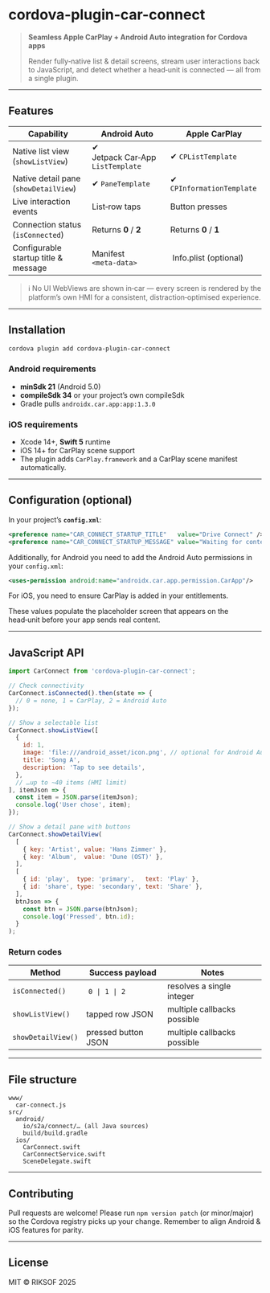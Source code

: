 # cordova-plugin-car-connect

> **Seamless Apple CarPlay + Android Auto integration for Cordova apps**
>
> Render fully‑native list & detail screens, stream user interactions back to JavaScript, and detect whether a head‑unit is connected — all from a single plugin.

---

## Features

| Capability | Android Auto | Apple CarPlay |
|------------|-------------|---------------|
|Native list view (`showListView`) | ✔ Jetpack Car‑App `ListTemplate` | ✔ `CPListTemplate` |
|Native detail pane (`showDetailView`) | ✔ `PaneTemplate` | ✔ `CPInformationTemplate` |
|Live interaction events | List‑row taps | Button presses |
|Connection status (`isConnected`) | Returns **0** / **2** | Returns **0** / **1** |
|Configurable startup title & message | Manifest `<meta‑data>` | Info.plist (optional) |

> ℹ️ No UI WebViews are shown in‑car — every screen is rendered by the platform’s own HMI for a consistent, distraction‑optimised experience.

---

## Installation

```bash
cordova plugin add cordova-plugin-car-connect
```

### Android requirements

* **minSdk 21** (Android 5.0)
* **compileSdk 34** or your project’s own compileSdk
* Gradle pulls `androidx.car.app:app:1.3.0`

### iOS requirements

* Xcode 14+, **Swift 5** runtime
* iOS 14+ for CarPlay scene support
* The plugin adds `CarPlay.framework` and a CarPlay scene manifest automatically.

---

## Configuration (optional)

In your project’s **`config.xml`**:

```xml
<preference name="CAR_CONNECT_STARTUP_TITLE"   value="Drive Connect" />
<preference name="CAR_CONNECT_STARTUP_MESSAGE" value="Waiting for content…" />
```

Additionally, for Android you need to add the Android Auto permissions in your ``config.xml``:

```xml
<uses-permission android:name="androidx.car.app.permission.CarApp"/>
```

For iOS, you need to ensure CarPlay is added in your entitlements.

These values populate the placeholder screen that appears on the head‑unit before your app sends real content.

---

## JavaScript API

```js
import CarConnect from 'cordova-plugin-car-connect';

// Check connectivity
CarConnect.isConnected().then(state => {
  // 0 = none, 1 = CarPlay, 2 = Android Auto
});

// Show a selectable list
CarConnect.showListView([
  {
    id: 1,
    image: 'file:///android_asset/icon.png', // optional for Android Auto
    title: 'Song A',
    description: 'Tap to see details',
  },
  // …up to ~40 items (HMI limit)
], itemJson => {
  const item = JSON.parse(itemJson);
  console.log('User chose', item);
});

// Show a detail pane with buttons
CarConnect.showDetailView(
  [
    { key: 'Artist', value: 'Hans Zimmer' },
    { key: 'Album',  value: 'Dune (OST)' },
  ],
  [
    { id: 'play',  type: 'primary',   text: 'Play' },
    { id: 'share', type: 'secondary', text: 'Share' },
  ],
  btnJson => {
    const btn = JSON.parse(btnJson);
    console.log('Pressed', btn.id);
  }
);
```

### Return codes

| Method | Success payload | Notes |
|--------|----------------|-------|
|`isConnected()`| `0 \| 1 \| 2` | resolves a single integer |
|`showListView()`| tapped row JSON | multiple callbacks possible |
|`showDetailView()`| pressed button JSON | multiple callbacks possible |

---

## File structure

```
www/
  car-connect.js
src/
  android/
    io/s2a/connect/… (all Java sources)
    build/build.gradle
  ios/
    CarConnect.swift
    CarConnectService.swift
    SceneDelegate.swift
```

---

## Contributing

Pull requests are welcome!  Please run `npm version patch` (or minor/major) so the Cordova registry picks up your change.  Remember to align Android & iOS features for parity.

---

## License

MIT © RIKSOF 2025

